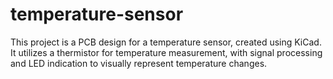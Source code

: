 # temperature-sensor
This project is a PCB design for a temperature sensor, created using KiCad. It utilizes a thermistor for temperature measurement, with signal processing and LED indication to visually represent temperature changes.
